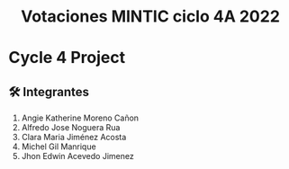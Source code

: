 <h1 align="center">Votaciones MINTIC ciclo 4A 2022</h1>

# Cycle 4 Project

## 🛠️ Integrantes
1. Angie Katherine Moreno Cañon
2. Alfredo Jose Noguera Rua
3. Clara Maria Jiménez Acosta
4. Michel Gil Manrique
5. Jhon Edwin Acevedo Jimenez 
